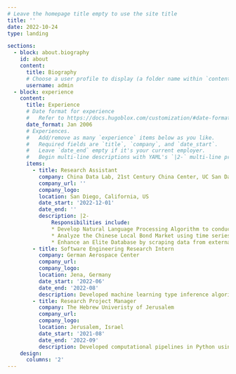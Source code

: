 ```yaml
---
# Leave the homepage title empty to use the site title
title: ''
date: 2022-10-24
type: landing

sections:
  - block: about.biography
    id: about
    content:
      title: Biography
      # Choose a user profile to display (a folder name within `content/authors/`)
      username: admin
  - block: experience
    content:
      title: Experience
      # Date format for experience
      #   Refer to https://docs.hugoblox.com/customization/#date-format
      date_format: Jan 2006
      # Experiences.
      #   Add/remove as many `experience` items below as you like.
      #   Required fields are `title`, `company`, and `date_start`.
      #   Leave `date_end` empty if it's your current employer.
      #   Begin multi-line descriptions with YAML's `|2-` multi-line prefix.
      items:
        - title: Research Assistant
          company: China Data Lab, 21st Century China Center, UC San Dan Diego
          company_url: ''
          company_logo: 
          location: San Diego, California, US
          date_start: '2022-12-01'
          date_end: ''
          description: |2-
              Responsibilities include:
              * Develop Natural Language Processing Algorithm to conduct Topic Modelling on streaming corpora with millions of newspapers articles using machine learning frameworks
              * Analyze the Chinese Local Bond Market using time series analysis, and fixed effect regressions
              * Enhance an Elite Database by scraping data from external official Chinese Government websites and applying GPT API calls to extract relevant information
        - title: Software Engineering Research Intern
          company: German Aerospace Center
          company_url:
          company_logo:
          location: Jena, Germany
          date_start: '2022-06'
          date_end: '2022-08'
          description: Developed machine learning type inference algorithm by combining machine learning and novelty detection, achieved high assurance F1 scores for automated type inference
        - title: Research Project Manager
          company: The Hebrew Univeristy of Jerusalem
          company_url:
          company_logo:
          location: Jerusalem, Israel
          date_start: '2021-08'
          date_end: '2022-09'
          description: Developed computational pipelines in Python using NLP models, Data Mining, Big Data Analysis, and Machine Learning
    design:
      columns: '2'
---
```

